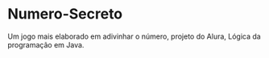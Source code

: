 # Numero-Secreto
Um jogo mais elaborado em adivinhar o número, projeto do Alura, Lógica da programação em Java.
